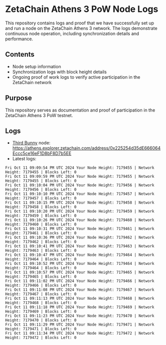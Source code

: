 # ZetaChain Athens 3 PoW Node Logs
This repository contains logs and proof that we have successfully set up and run a node on the ZetaChain Athens 3 network. The logs demonstrate continuous node operation, including synchronization details and performance.

## Contents
- Node setup information
- Synchronization logs with block height details
- Ongoing proof of work logs to verify active participation in the ZetaChain network

## Purpose
This repository serves as documentation and proof of participation in the ZetaChain Athens 3 PoW testnet.

## Logs

- [Third Bunny](https://thirdbunny.xyz/) node: https://athens.explorer.zetachain.com/address/0x225254d35dE666064Eccc5ce16eF1D8bF8D7b5EE
- Latest logs:
```
Fri Oct 11 09:09:54 PM UTC 2024 Your Node Height: 7179455 | Network Height: 7179455 | Blocks Left: 0
Fri Oct 11 09:09:59 PM UTC 2024 Your Node Height: 7179455 | Network Height: 7179455 | Blocks Left: 0
Fri Oct 11 09:10:04 PM UTC 2024 Your Node Height: 7179456 | Network Height: 7179456 | Blocks Left: 0
Fri Oct 11 09:10:10 PM UTC 2024 Your Node Height: 7179457 | Network Height: 7179457 | Blocks Left: 0
Fri Oct 11 09:10:15 PM UTC 2024 Your Node Height: 7179458 | Network Height: 7179458 | Blocks Left: 0
Fri Oct 11 09:10:20 PM UTC 2024 Your Node Height: 7179459 | Network Height: 7179459 | Blocks Left: 0
Fri Oct 11 09:10:26 PM UTC 2024 Your Node Height: 7179460 | Network Height: 7179460 | Blocks Left: 0
Fri Oct 11 09:10:31 PM UTC 2024 Your Node Height: 7179461 | Network Height: 7179461 | Blocks Left: 0
Fri Oct 11 09:10:36 PM UTC 2024 Your Node Height: 7179462 | Network Height: 7179462 | Blocks Left: 0
Fri Oct 11 09:10:41 PM UTC 2024 Your Node Height: 7179463 | Network Height: 7179463 | Blocks Left: 0
Fri Oct 11 09:10:47 PM UTC 2024 Your Node Height: 7179464 | Network Height: 7179464 | Blocks Left: 0
Fri Oct 11 09:10:52 PM UTC 2024 Your Node Height: 7179464 | Network Height: 7179464 | Blocks Left: 0
Fri Oct 11 09:10:57 PM UTC 2024 Your Node Height: 7179465 | Network Height: 7179465 | Blocks Left: 0
Fri Oct 11 09:11:02 PM UTC 2024 Your Node Height: 7179466 | Network Height: 7179466 | Blocks Left: 0
Fri Oct 11 09:11:08 PM UTC 2024 Your Node Height: 7179467 | Network Height: 7179467 | Blocks Left: 0
Fri Oct 11 09:11:13 PM UTC 2024 Your Node Height: 7179468 | Network Height: 7179468 | Blocks Left: 0
Fri Oct 11 09:11:18 PM UTC 2024 Your Node Height: 7179469 | Network Height: 7179469 | Blocks Left: 0
Fri Oct 11 09:11:23 PM UTC 2024 Your Node Height: 7179470 | Network Height: 7179470 | Blocks Left: 0
Fri Oct 11 09:11:29 PM UTC 2024 Your Node Height: 7179471 | Network Height: 7179471 | Blocks Left: 0
Fri Oct 11 09:11:34 PM UTC 2024 Your Node Height: 7179472 | Network Height: 7179472 | Blocks Left: 0
```

